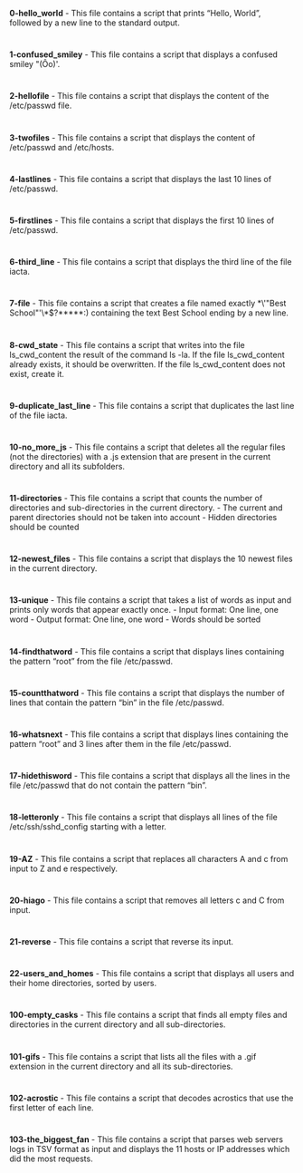 **0-hello_world** - This file contains a script that prints “Hello, World”, followed by a new line to the standard output.
#
**1-confused_smiley** - This file contains a script that displays a confused smiley "(Ôo)'.
#
**2-hellofile** - This file contains a script that displays the content of the /etc/passwd file.
#
**3-twofiles** - This file contains a script that displays the content of /etc/passwd and /etc/hosts.
#
**4-lastlines** - This file contains a script that displays the last 10 lines of /etc/passwd.
#
**5-firstlines** - This file contains a script that displays the first 10 lines of /etc/passwd.
#
**6-third_line** - This file contains a script that displays the third line of the file iacta.
#
**7-file** - This file contains a script that creates a file named exactly \*\\'"Best School"\'\\*$\?\*\*\*\*\*:) containing the text Best School ending by a new line.
#
**8-cwd_state** - This file contains a script that writes into the file ls_cwd_content the result of the command ls -la. If the file ls_cwd_content already exists, it should be overwritten. If the file ls_cwd_content does not exist, create it.
#
**9-duplicate_last_line** - This file contains a script that duplicates the last line of the file iacta.
#
**10-no_more_js** - This file contains a script that deletes all the regular files (not the directories) with a .js extension that are present in the current directory and all its subfolders.
#
**11-directories** - This file contains a script that counts the number of directories and sub-directories in the current directory.
	- The current and parent directories should not be taken into account
	- Hidden directories should be counted
#
**12-newest_files** - This file contains a script that displays the 10 newest files in the current directory.
#
**13-unique** - This file contains a script that takes a list of words as input and prints only words that appear exactly once.
	- Input format: One line, one word
	- Output format: One line, one word
	- Words should be sorted
#
**14-findthatword** - This file contains a script that displays lines containing the pattern “root” from the file /etc/passwd.
#
**15-countthatword** - This file contains a script that displays the number of lines that contain the pattern “bin” in the file /etc/passwd.
#
**16-whatsnext** - This file contains a script that displays lines containing the pattern “root” and 3 lines after them in the file /etc/passwd.
#
**17-hidethisword** - This file contains a script that displays all the lines in the file /etc/passwd that do not contain the pattern “bin”.
#
**18-letteronly** - This file contains a script that displays all lines of the file /etc/ssh/sshd_config starting with a letter.
#
**19-AZ** - This file contains a script that replaces all characters A and c from input to Z and e respectively.
#
**20-hiago** - This file contains a script that removes all letters c and C from input.
#
**21-reverse** - This file contains a script that reverse its input.
#
**22-users_and_homes** - This file contains a script that displays all users and their home directories, sorted by users.
#
**100-empty_casks** - This file contains a script that finds all empty files and directories in the current directory and all sub-directories.
#
**101-gifs** - This file contains a script that lists all the files with a .gif extension in the current directory and all its sub-directories.
#
**102-acrostic** - This file contains a script that decodes acrostics that use the first letter of each line.
#
**103-the_biggest_fan** - This file contains a script that parses web servers logs in TSV format as input and displays the 11 hosts or IP addresses which did the most requests.
#
